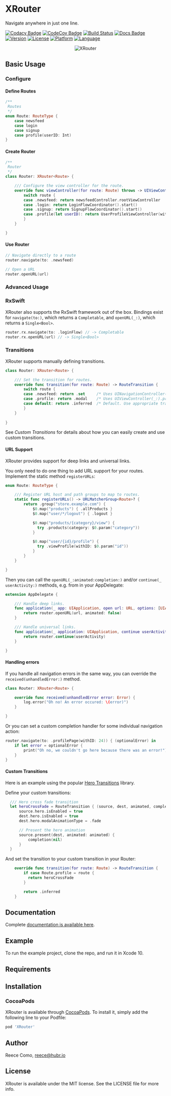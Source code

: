 # XRouter

Navigate anywhere in just one line.

[![Codacy Badge](https://api.codacy.com/project/badge/Grade/d0ef88b70fc843adb2944ce0d956269d)](https://app.codacy.com/app/hubrioAU/XRouter?utm_source=github.com&utm_medium=referral&utm_content=hubrioAU/XRouter&utm_campaign=Badge_Grade_Dashboard)
[![CodeCov Badge](https://codecov.io/gh/hubrioAU/XRouter/branch/master/graph/badge.svg)](https://codecov.io/gh/hubrioau/XRouter)
[![Build Status](https://travis-ci.org/hubrioAU/XRouter.svg?branch=master)](https://travis-ci.org/hubrioAU/XRouter)
[![Docs Badge](https://raw.githubusercontent.com/hubrioAU/XRouter/master/docs/badge.svg?sanitize=true)](https://hubrioau.github.io/XRouter)
[![Version](https://img.shields.io/cocoapods/v/XRouter.svg?style=flat)](https://cocoapods.org/pods/XRouter)
[![License](https://img.shields.io/cocoapods/l/XRouter.svg?style=flat)](https://cocoapods.org/pods/XRouter)
[![Platform](https://img.shields.io/cocoapods/p/XRouter.svg?style=flat)](https://cocoapods.org/pods/XRouter)
[![Language](https://img.shields.io/badge/language-Swift-ed5036.svg)](https://swift.org)

<p align="center">
<img src="https://raw.githubusercontent.com/hubrioau/XRouter/master/XRouter.jpg?17-Mar" alt="XRouter" width="400" style="max-width:400px;width:auto;height:auto;"/>
</p>

## Basic Usage
### Configure

#### Define Routes
```swift
/**
 Routes
 */
enum Route: RouteType {
    case newsfeed
    case login
    case signup
    case profile(userID: Int)
}
```

#### Create Router
```swift
/**
 Router
 */
class Router: XRouter<Route> {

    /// Configure the view controller for the route.
    override func viewController(for route: Route) throws -> UIViewController {
        switch route {
        case .newsfeed: return newsfeedController.rootViewController
        case .login: return LoginFlowCoordinator().start()
        case .signup: return SignupFlowCoordinator().start()
        case .profile(let userID): return UserProfileViewController(withID: userID)
        }
    }

}
```

#### Use Router
```swift
// Navigate directly to a route
router.navigate(to: .newsfeed)

// Open a URL
router.openURL(url)
```

### Advanced Usage

### RxSwift
XRouter also supports the RxSwift framework out of the box. Bindings exist for `navigate(to:)`, which returns a `Completable`, and `openURL(_:)`, which returns a `Single<Bool>`.
```swift
router.rx.navigate(to: .loginFlow) // -> Completable
router.rx.openURL(url) // -> Single<Bool>
```

### Transitions
XRouter supports manually defining transitions.
```swift
class Router: XRouter<Route> {

    /// Set the transition for routes.
    override func transition(for route: Route) -> RouteTransition {
        switch route {
        case .newsfeed: return .set     /* Uses UINavigationController(_:).setViewControllers(...) */
        case .profile: return .modal    /* Uses UIViewController(_:).present(...) */
        case default: return .inferred  /* Default. Use appropriate transition based on context. */
        }
    }
    
}
```
See _Custom Transitions_ for details about how you can easily create and use custom transitions.

#### URL Support

XRouter provides support for deep links and universal links.

You only need to do one thing to add URL support for your routes.
Implement the static method `registerURLs`:
```swift
enum Route: RouteType {

    /// Register URL host and path groups to map to routes.
    static func registerURLs() -> URLMatcherGroup<Route>? {
        return .group("store.example.com") {
            $0.map("products") { .allProducts }
            $0.map("user/*/logout") { .logout }

            $0.map("products/{category}/view") {
              try .products(category: $0.param("category"))
            }

            $0.map("user/{id}/profile") {
              try .viewProfile(withID: $0.param("id"))
            }
        }
    }

}
```

Then you can call the `openURL(_:animated:completion:)` and/or `continue(_ userActivity:)` methods, e.g. from in your AppDelegate:
```swift
extension AppDelegate {

    /// Handle deep links.
    func application(_ app: UIApplication, open url: URL, options: [UIApplication.OpenURLOptionsKey: Any] = [:]) -> Bool {
        return router.openURL(url, animated: false)
    }

    /// Handle universal links.
    func application(_ application: UIApplication, continue userActivity: NSUserActivity, restorationHandler: @escaping ([UIUserActivityRestoring]?) -> Void) -> Bool {
        return router.continue(userActivity)
    }

}
```

#### Handling errors

If you handle all navigation errors in the same way, you can override the `received(unhandledError:)` method.

```swift
class Router: XRouter<Route> {

    override func received(unhandledError error: Error) {
        log.error("Oh no! An error occured: \(error)")
    }

}

```

Or you can set a custom completion handler for some individual navigation action:

```swift
router.navigate(to: .profilePage(withID: 24)) { (optionalError) in
    if let error = optionalError {
        print("Oh no, we couldn't go here because there was an error!")
    }
}
```

#### Custom Transitions
Here is an example using the popular [Hero Transitions](https://github.com/HeroTransitions/Hero) library.

Define your custom transitions:
```swift
  /// Hero cross fade transition
  let heroCrossFade = RouteTransition { (source, dest, animated, completion) in
      source.hero.isEnabled = true
      dest.hero.isEnabled = true
      dest.hero.modalAnimationType = .fade

      // Present the hero animation
      source.present(dest, animated: animated) {
          completion(nil)
      }
  }
```

And set the transition to your custom transition in your Router:
```swift
    override func transition(for route: Route) -> RouteTransition {
        if case Route.profile = route {
          return heroCrossFade
        }

        return .inferred
    }
```

## Documentation

Complete [documentation is available here](https://hubrioau.github.io/XRouter/).

## Example

To run the example project, clone the repo, and run it in Xcode 10.

## Requirements

## Installation

### CocoaPods

XRouter is available through [CocoaPods](https://cocoapods.org). To install
it, simply add the following line to your Podfile:

```ruby
pod 'XRouter'
```

## Author

Reece Como, reece@hubr.io

## License

XRouter is available under the MIT license. See the LICENSE file for more info.

